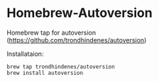 # Homebrew-Autoversion

Homebrew tap for autoversion (https://github.com/trondhindenes/autoversion)

Installataion:
```shell
brew tap trondhindenes/autoversion
brew install autoversion
```
